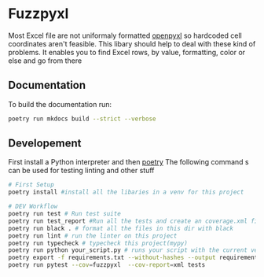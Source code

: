 # Fuzzpyxl
Most Excel file are not uniformaly formatted [openpyxl](https://openpyxl.readthedocs.io/en/stable/) so hardcoded cell coordinates aren't feasible.
This libary should help to deal with these kind of problems.
It enables you to find Excel rows, by value, formatting, color or else and go from there

## Documentation
To build the documentation run:
```bash
poetry run mkdocs build --strict --verbose 
```

## Developement
First install a Python interpreter and then [poetry](https://python-poetry.org/)
The following command s can be used for testing linting and other stuff
```bash
# First Setup
poetry install #install all the libaries in a venv for this project

# DEV Workflow
poetry run test # Run test suite
poetry run test_report #Run all the tests and create an coverage.xml file, wich can be inspected with the VSCode Extension coverage-gutters
poetry run black . # format all the files in this dir with black
poetry run lint # run the linter on this project
poetry run typecheck # typecheck this project(mypy)
poetry run python your_script.py # runs your script with the current venv 
poetry export -f requirements.txt --without-hashes --output requirements.txt #create requierements.txt file from the poetry lock
poetry run pytest --cov=fuzzpyxl  --cov-report=xml tests 
```
